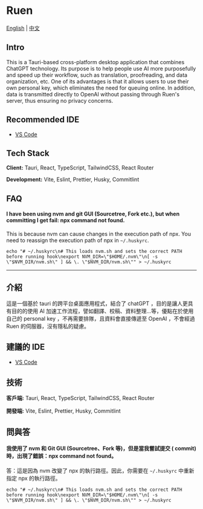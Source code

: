 # Ruen

[English](#intro) | [中文](#介紹)

## Intro

This is a Tauri-based cross-platform desktop application that combines ChatGPT technology. Its purpose is to help people use AI more purposefully and speed up their workflow, such as translation, proofreading, and data organization, etc. One of its advantages is that it allows users to use their own personal key, which eliminates the need for queuing online. In addition, data is transmitted directly to OpenAI without passing through Ruen's server, thus ensuring no privacy concerns.

## Recommended IDE

- [VS Code](https://code.visualstudio.com/)

## Tech Stack

**Client:** Tauri, React, TypeScript, TailwindCSS, React Router

**Development:** Vite, Eslint, Prettier, Husky, Commitlint

## FAQ

#### I have been using nvm and git GUI (Sourcetree, Fork etc.), but when committing I get fail: npx command not found.

This is because nvm can cause changes in the execution path of npx. You need to reassign the execution path of npx in `~/.huskyrc`.

```
echo "# ~/.huskyrc\n# This loads nvm.sh and sets the correct PATH before running hook\nexport NVM_DIR=\"$HOME/.nvm\"\n[ -s \"$NVM_DIR/nvm.sh\" ] && \. \"$NVM_DIR/nvm.sh\"" > ~/.huskyrc
```

---

## 介紹

這是一個基於 tauri 的跨平台桌面應用程式，結合了 chatGPT ，目的是讓人更具有目的的使用 AI 加速工作流程，譬如翻譯、校稿、資料整理...等，優點在於使用自己的 personal key ，不再需要排隊，且資料會直接傳遞至 OpenAI ，不會經過 Ruen 的伺服器，沒有隱私的疑慮。

## 建議的 IDE

- [VS Code](https://code.visualstudio.com/)

## 技術

**客戶端:** Tauri, React, TypeScript, TailwindCSS, React Router

**開發端:** Vite, Eslint, Prettier, Husky, Commitlint

## 問與答

#### 我使用了 nvm 和 Git GUI (Sourcetree、Fork 等)，但是當我嘗試提交 ( commit) 時，出現了錯誤：npx command not found。

答：這是因為 nvm 改變了 npx 的執行路徑。因此，你需要在 `~/.huskyrc` 中重新指定 npx 的執行路徑。

```
echo "# ~/.huskyrc\n# This loads nvm.sh and sets the correct PATH before running hook\nexport NVM_DIR=\"$HOME/.nvm\"\n[ -s \"$NVM_DIR/nvm.sh\" ] && \. \"$NVM_DIR/nvm.sh\"" > ~/.huskyrc
```
